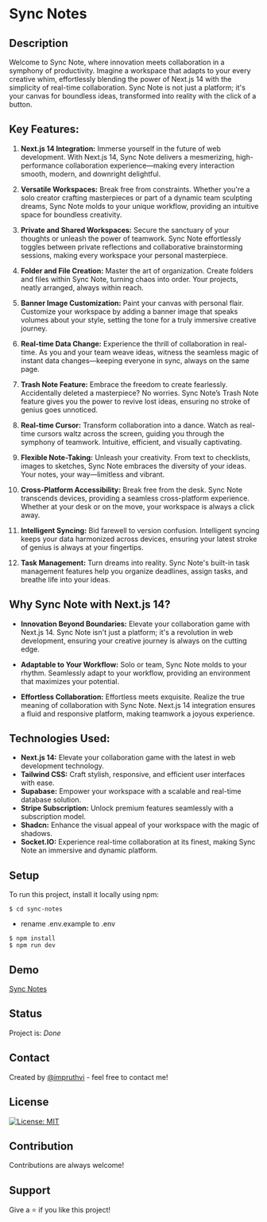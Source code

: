 # Sync Notes

## Description

Welcome to Sync Note, where innovation meets collaboration in a symphony of productivity. Imagine a workspace that adapts to your every creative whim, effortlessly blending the power of Next.js 14 with the simplicity of real-time collaboration. Sync Note is not just a platform; it's your canvas for boundless ideas, transformed into reality with the click of a button.


<!-- Add project features is Sync Notes -->

## Key Features:

1. **Next.js 14 Integration:** Immerse yourself in the future of web development. With Next.js 14, Sync Note delivers a mesmerizing, high-performance collaboration experience—making every interaction smooth, modern, and downright delightful.

2. **Versatile Workspaces:** Break free from constraints. Whether you're a solo creator crafting masterpieces or part of a dynamic team sculpting dreams, Sync Note molds to your unique workflow, providing an intuitive space for boundless creativity.

3. **Private and Shared Workspaces:** Secure the sanctuary of your thoughts or unleash the power of teamwork. Sync Note effortlessly toggles between private reflections and collaborative brainstorming sessions, making every workspace your personal masterpiece.

4. **Folder and File Creation:** Master the art of organization. Create folders and files within Sync Note, turning chaos into order. Your projects, neatly arranged, always within reach.

5. **Banner Image Customization:** Paint your canvas with personal flair. Customize your workspace by adding a banner image that speaks volumes about your style, setting the tone for a truly immersive creative journey.

6. **Real-time Data Change:** Experience the thrill of collaboration in real-time. As you and your team weave ideas, witness the seamless magic of instant data changes—keeping everyone in sync, always on the same page.

7. **Trash Note Feature:** Embrace the freedom to create fearlessly. Accidentally deleted a masterpiece? No worries. Sync Note’s Trash Note feature gives you the power to revive lost ideas, ensuring no stroke of genius goes unnoticed.

8. **Real-time Cursor:** Transform collaboration into a dance. Watch as real-time cursors waltz across the screen, guiding you through the symphony of teamwork. Intuitive, efficient, and visually captivating.

9. **Flexible Note-Taking:** Unleash your creativity. From text to checklists, images to sketches, Sync Note embraces the diversity of your ideas. Your notes, your way—limitless and vibrant.

10. **Cross-Platform Accessibility:** Break free from the desk. Sync Note transcends devices, providing a seamless cross-platform experience. Whether at your desk or on the move, your workspace is always a click away.

11. **Intelligent Syncing:** Bid farewell to version confusion. Intelligent syncing keeps your data harmonized across devices, ensuring your latest stroke of genius is always at your fingertips.

12. **Task Management:** Turn dreams into reality. Sync Note's built-in task management features help you organize deadlines, assign tasks, and breathe life into your ideas.


## Why Sync Note with Next.js 14?

- **Innovation Beyond Boundaries:** Elevate your collaboration game with Next.js 14. Sync Note isn't just a platform; it's a revolution in web development, ensuring your creative journey is always on the cutting edge.

- **Adaptable to Your Workflow:** Solo or team, Sync Note molds to your rhythm. Seamlessly adapt to your workflow, providing an environment that maximizes your potential.

- **Effortless Collaboration:** Effortless meets exquisite. Realize the true meaning of collaboration with Sync Note. Next.js 14 integration ensures a fluid and responsive platform, making teamwork a joyous experience.




<!-- Add project technologies is Sync Notes -->


## Technologies Used:

- **Next.js 14:** Elevate your collaboration game with the latest in web development technology.
- **Tailwind CSS:** Craft stylish, responsive, and efficient user interfaces with ease.
- **Supabase:** Empower your workspace with a scalable and real-time database solution.
- **Stripe Subscription:** Unlock premium features seamlessly with a subscription model.
- **Shadcn:** Enhance the visual appeal of your workspace with the magic of shadows.
- **Socket.IO:** Experience real-time collaboration at its finest, making Sync Note an immersive and dynamic platform.


<!-- Add project setup is Sync Notes -->

## Setup

To run this project, install it locally using npm:

```
$ cd sync-notes
```
- rename .env.example to .env
```
$ npm install
$ npm run dev
```

<!-- Add project demo is Sync Notes -->

## Demo

[Sync Notes](https://sync-notes.up.railway.app/)

<!-- Add project status is Sync Notes -->

## Status

Project is: _Done_

<!-- Add project contact is Sync Notes -->

## Contact

Created by [@impruthvi](https://impruthvi.netlify.app/) - feel free to contact me!

<!-- Add project license is Sync Notes -->

## License

[![License: MIT](https://img.shields.io/badge/License-MIT-yellow.svg)](https://opensource.org/licenses/MIT)

<!-- Add project contribution is Sync Notes -->

## Contribution

Contributions are always welcome!

<!-- Add project support is Sync Notes -->

## Support

Give a ⭐️ if you like this project!
